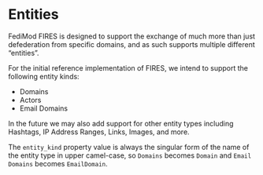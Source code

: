 # Entities

FediMod FIRES is designed to support the exchange of much more than just defederation from specific domains, and as such supports multiple different “entities”.

For the initial reference implementation of FIRES, we intend to support the following entity kinds:

- Domains
- Actors
- Email Domains

In the future we may also add support for other entity types including Hashtags, IP Address Ranges, Links, Images, and more.

The `entity_kind` property value is always the singular form of the name of the entity type in upper camel-case, so `Domains` becomes `Domain` and `Email Domains` becomes `EmailDomain`.
